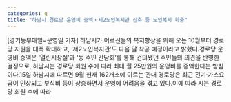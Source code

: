 ```yaml
---
categories: g
title: "하남시 경로당 운영비 증액‧제2노인복지관 신축 등 노인복지 확충"
---
```

[경기동부매일=문영일 기자] 하남시가 어르신들의 복지향상을 위해 오는 10월부터 경로당 지원을 대폭 확대하고, ‘제2노인복지관’도 다음 달 착공 예정이라고 밝혔다.경로당 운영비 증액은 ‘열린시장실’과 ‘동 주민 간담회’를 통해 건의됐던 주민들의 의견을 반영한 결정으로, 하남시는 경로당 회원 수에 따라 최대 월 25만원의 운영비를 증액한다는 방침이다.15일 하남시에 따르면 9월 현재 162개소에 이르는 관내 경로당은 최근 전기·가스요금이 인상되고 부식비 등이 상승하면서 운영에 어려움을 겪고 있다.이에 따라 시는 경로당 회원 수에 따라